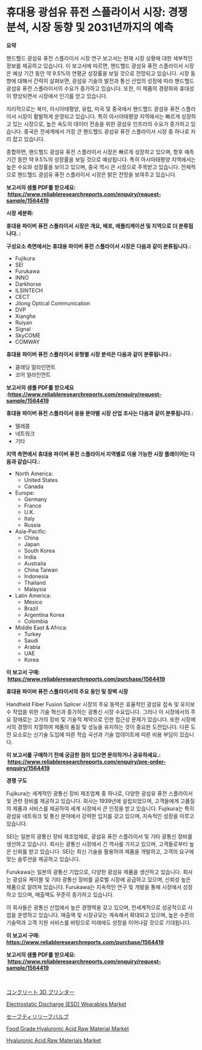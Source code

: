 <p><h1>휴대용 광섬유 퓨전 스플라이서 시장: 경쟁 분석, 시장 동향 및 2031년까지의 예측</h1></p><p><strong>요약</strong></p>
<p><p>핸드헬드 광섬유 퓨전 스플라이서 시장 연구 보고서는 현재 시장 상황에 대한 세부적인 정보를 제공하고 있습니다. 이 보고서에 따르면, 핸드헬드 광섬유 퓨전 스플라이서 시장은 예상 기간 동안 약 9.5%의 연평균 성장률을 보일 것으로 전망되고 있습니다. 시장 동향에 대해서 간략히 살펴보면, 광섬유 기술의 발전과 통신 산업의 성장에 따라 핸드헬드 광섬유 퓨전 스플라이서의 수요가 증가하고 있습니다. 또한, 이 제품의 경량화와 휴대성이 향상되면서 시장에서 인기를 얻고 있습니다.</p><p>지리적으로는 북미, 아시아태평양, 유럽, 미국 및 중국에서 핸드헬드 광섬유 퓨전 스플라이서 시장이 활발하게 운영되고 있습니다. 특히 아시아태평양 지역에서는 빠르게 성장하고 있는 시장으로, 높은 속도의 데이터 전송을 위한 광섬유 인프라의 수요가 증가하고 있습니다. 중국은 전세계에서 가장 큰 핸드헬드 광섬유 퓨전 스플라이서 시장 중 하나로 자리 잡고 있습니다.</p><p>종합하면, 핸드헬드 광섬유 퓨전 스플라이서 시장은 빠르게 성장하고 있으며, 향후 예측 기간 동안 약 9.5%의 성장률을 보일 것으로 예상됩니다. 특히 아시아태평양 지역에서는 높은 수요와 성장률을 보이고 있으며, 중국 역시 큰 시장으로 주목받고 있습니다. 전체적으로 핸드헬드 광섬유 퓨전 스플라이서 시장은 밝은 전망을 보여주고 있습니다.</p></p>
<p><strong>보고서의 샘플 PDF를 받으세요: &nbsp;<a href="https://www.reliableresearchreports.com/enquiry/request-sample/1564419">https://www.reliableresearchreports.com/enquiry/request-sample/1564419</a></strong></p>
<p><strong>시장 세분화:</strong></p>
<p><strong> 휴대용 파이버 퓨전 스플라이서 시장은 개요, 배포, 애플리케이션 및 지역으로 더 분류됩니다. :</strong></p>
<p><strong>구성요소 측면에서는 휴대용 파이버 퓨전 스플라이서 시장은 다음과 같이 분류됩니다.:</strong></p>
<p><ul><li>Fujikura</li><li>SEI</li><li>Furukawa</li><li>INNO</li><li>Darkhorse</li><li>ILSINTECH</li><li>CECT</li><li>Jilong Optical Communication</li><li>DVP</li><li>Xianghe</li><li>Ruiyan</li><li>Signal</li><li>SkyCOME</li><li>COMWAY</li></ul></p>
<p><strong> 휴대용 파이버 퓨전 스플라이서 유형별 시장 분석은 다음과 같이 분류됩니다.:</strong></p>
<p><ul><li>클래딩 얼라인먼트</li><li>코어 얼라인먼트</li></ul></p>
<p><strong>보고서의 샘플 PDF를 받으세요 :<a href="https://www.reliableresearchreports.com/enquiry/request-sample/1564419">https://www.reliableresearchreports.com/enquiry/request-sample/1564419</a></strong></p>
<p><strong> 휴대용 파이버 퓨전 스플라이서 응용 분야별 시장 산업 조사는 다음과 같이 분류됩니다.:</strong></p>
<p><ul><li>텔레콤</li><li>네트워크</li><li>기타</li></ul></p>
<p><strong>지역 측면에서 휴대용 파이버 퓨전 스플라이서 지역별로 이용 가능한 시장 플레이어는 다음과 같습니다.:</strong></p>
<p><ul>
    <li>
        North America:
        <ul>
            <li>United States</li>
            <li>Canada</li>
        </ul>
    </li>
    <li>
        Europe:
        <ul>
            <li>Germany</li>
            <li>France</li>
            <li>U.K.</li>
            <li>Italy</li>
            <li>Russia</li>
        </ul>
    </li>
    <li>
        Asia-Pacific:
        <ul>
            <li>China</li>
            <li>Japan</li>
            <li>South Korea</li>
            <li>India</li>
            <li>Australia</li>
            <li>China Taiwan</li>
            <li>Indonesia</li>
            <li>Thailand</li>
            <li>Malaysia</li>
        </ul>
    </li>
    <li>
        Latin America:
        <ul>
            <li>Mexico</li>
            <li>Brazil</li>
            <li>Argentina Korea</li>
            <li>Colombia</li>
        </ul>
    </li>
    <li>
        Middle East & Africa:
        <ul>
            <li>Turkey</li>
            <li>Saudi</li>
            <li>Arabia</li>
            <li>UAE</li>
            <li>Korea</li>
        </ul>
    </li>
    </ul></p>
<p><strong>이 보고서 구매: &nbsp;<a href="https://www.reliableresearchreports.com/purchase/1564419">https://www.reliableresearchreports.com/purchase/1564419</a></strong></p>
<p><strong>휴대용 파이버 퓨전 스플라이서의 주요 동인 및 장벽 시장</strong></p>
<p><p>Handheld Fiber Fusion Splicer 시장의 주요 동력은 효율적인 광섬유 접속 및 유지보수 작업을 위한 기술 혁신과 증가하는 광통신 시장 수요입니다. 그러나 이 시장에서의 주요 장애로는 고가의 장비 및 기술적 제약으로 인한 접근성 문제가 있습니다. 또한 시장에서의 경쟁이 치열하여 제품의 품질 및 성능을 유지하는 것이 중요한 도전입니다. 다른 도전 요소로는 신기술 도입에 따른 학습 곡선과 기술 업데이트에 따른 비용 부담이 있습니다.</p></p>
<p><strong>이 보고서를 구매하기 전에 궁금한 점이 있으면 문의하거나 공유하세요.: &nbsp;<a href="https://www.reliableresearchreports.com/enquiry/pre-order-enquiry/1564419">https://www.reliableresearchreports.com/enquiry/pre-order-enquiry/1564419</a></strong></p>
<p><strong>경쟁 구도</strong></p>
<p><p>Fujikura는 세계적인 광통신 장비 제조업체 중 하나로, 다양한 광섬유 퓨전 스플라이서 및 관련 장비를 제공하고 있습니다. 회사는 1939년에 설립되었으며, 고객들에게 고품질의 제품과 서비스를 제공하여 세계 시장에서 큰 인정을 받고 있습니다. Fujikura는 특히 광섬유 네트워크 및 통신 분야에서 강력한 입지를 갖고 있으며, 지속적인 성장을 이루고 있습니다.</p><p>SEI는 일본의 광통신 장비 제조업체로, 광섬유 퓨전 스플라이서 및 기타 광통신 장비를 생산하고 있습니다. 회사는 광통신 시장에서 긴 역사를 가지고 있으며, 고객들로부터 높은 신뢰를 받고 있습니다. SEI는 최신 기술을 활용하여 제품을 개발하고, 고객의 요구에 맞는 솔루션을 제공하고 있습니다.</p><p>Furukawa는 일본의 광통신 기업으로, 다양한 광섬유 제품을 생산하고 있습니다. 회사는 광섬유 케이블 및 기타 광통신 장비를 글로벌 시장에 공급하고 있으며, 신뢰성 높은 제품으로 알려져 있습니다. Furukawa는 지속적인 연구 및 개발을 통해 시장에서 성장하고 있으며, 매출액도 꾸준히 증가하고 있습니다.</p><p>이 회사들은 광통신 산업에서 높은 경쟁력을 갖고 있으며, 전세계적으로 성공적으로 사업을 운영하고 있습니다. 매출액 및 시장규모는 계속해서 확대되고 있으며, 높은 수준의 기술력과 고객 지원 서비스를 바탕으로 미래에도 성장을 이어나갈 것으로 기대됩니다.</p></p>
<p><strong>이 보고서 구매: &nbsp; <a href="https://www.reliableresearchreports.com/purchase/1564419">https://www.reliableresearchreports.com/purchase/1564419</a></strong></p>
<p><strong>보고서의 샘플 PDF를 받으세요: &nbsp;<a href="https://www.reliableresearchreports.com/enquiry/request-sample/1564419">https://www.reliableresearchreports.com/enquiry/request-sample/1564419</a></strong><strong></strong></p>
<p>&nbsp;</p>
<p><p><a href="https://github.com/joaejkdzgyljvo6/Market-Research-Report-List-1/blob/main/11496337116.md">コンクリート 3D プリンター</a></p><p><a href="https://github.com/lylyparadise/Market-Research-Report-List-2/blob/main/electrostatic-discharge-esd-wearables-market.md">Electrostatic Discharge (ESD) Wearables Market</a></p><p><a href="https://medium.com/@saigekulas/%E5%AE%89%E5%85%A8%E5%BC%81%E5%B8%82%E5%A0%B4%E5%B1%95%E6%9C%9B-%E7%94%A3%E6%A5%AD%E6%A6%82%E8%A6%81%E3%81%A8%E4%BA%88%E6%B8%AC-2024%E5%B9%B4%E3%81%8B%E3%82%892031%E5%B9%B4-53c969d4a510">セーフティリリーフバルブ</a></p><p><a href="https://issuu.com/reportprime-2/docs/food-grade-hyaluronic-acid-raw-material-market-siz">Food Grade Hyaluronic Acid Raw Material Market</a></p><p><a href="https://issuu.com/reportprime-2/docs/hyaluronic-acid-raw-materials-market-size-2030.ppt">Hyaluronic Acid Raw Materials Market</a></p></p>